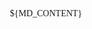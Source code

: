 <!-- ------------------------------------------------------------------
  -- CSS Styles: body
  -- ----------------------------------------------------------------->

<link href="//fonts.googleapis.com/css2?family=Habibi&display=swap"
      rel="stylesheet"/>

<style>
  body {
    font-family: Habibi, serif;
    margin: 0 auto;
    max-width: 768px;
    padding: 0.5em;
  }
  body {
    columns: 240px 2;
  }
  @media print {
    body { columns: auto 2; }
  }
</style>

<!-- ------------------------------------------------------------------
  -- CSS Styles: headers
  -- ----------------------------------------------------------------->

<style>
  h1 {
    column-span: all;
    text-align: center;
  }
  h1, h2, h3, h4, h5, h6 {
    margin: 0.5em 0;
  }
</style>


<style>
  h1 {
    counter-reset: section;
  }
  h2 {
    counter-reset: sub-section;
  }
  h2:before {
    counter-increment: section;
    content: counter(section) " ";
  }
  h3:before {
    counter-increment: sub-section;
    content: counter(section) "."
             counter(sub-section) " ";
}
</style>

<style>
  a.header-anchor {
    color: black;
    opacity: 2%;
  }
  a.header-anchor:hover {
    opacity: 100%;
  }
</style>

<!-- ------------------------------------------------------------------
  -- CSS Styles: paragraphs
  -- ----------------------------------------------------------------->

<style>
  p {
    margin: 0.5em 0;
    text-align: justify;
  }
</style>

<!-- ------------------------------------------------------------------
  -- CSS Styles: tables
  -- ----------------------------------------------------------------->

<style>
  table {
    border-collapse: collapse;
    margin: 0 0.5em;
    width: calc(100% - 1em);
  }
  table>thead>tr {
    border-bottom: 2px solid black;
  }
  table>thead>tr>th {
    padding: 0.5em;
    text-align: left;
  }
  table>tbody>tr {
    border-bottom: 1px solid black;
  }
  table>tbody>tr>td {
    padding: 0.5em;
  }
</style>

<!-- ------------------------------------------------------------------
  -- CSS Styles: figures
  -- ----------------------------------------------------------------->

<style>
  figure {
    margin: 1em;
  }
  figure>img {
    border: none;
    border-radius: 1mm;
  }
  figure>img {
    width: 100%;
  }
  figure>figcaption {
    font-size: smaller;
    text-align: center;
    margin-top: 1em;
  }
</style>

<style>
  body {
    counter-reset: figures;
  }
  figure>figcaption {
    counter-increment: figures;
  }
  figure>figcaption:before {
    content: 'Fig. ' counter(figures) ' – ';
  }
</style>

<!-- ------------------------------------------------------------------
  -- CSS Styles: videos
  -- ----------------------------------------------------------------->

<style>
  .embed-responsive>iframe {
    border: none;
    border-radius: 1mm;
  }
  .embed-responsive>iframe {
    padding: 0;
    margin: 0 calc(1em + 0.5px);
    width: calc(100% - 2em - 1px);
  }
</style>

<!-- ------------------------------------------------------------------
  -- CSS Styles: code blocks
  -- ----------------------------------------------------------------->

<style>
  @import url('//cdn.jsdelivr.net/gh/highlightjs/cdn-release@10.0.0/build/styles/default.min.css')
</style>

<style>
  pre {
    border: none;
    border-radius: 1mm;
  }
  pre {
    background-color: #f5f5f5;
    margin: 1em;
    overflow-x: auto;
    padding: 1em;
    white-space: nowrap;
    width: calc(100% - 4em);
  }
  pre>code {
    white-space: pre;
  }
</style>

<style>
  @media print {
    pre>code {
      white-space: pre-wrap;
    }
  }
</style>

<!-- ------------------------------------------------------------------
  -- CSS Styles: blockquotes
  -- ----------------------------------------------------------------->

<style>
  blockquote {
    margin: 1em;
    width: calc(100% - 2em);
  }
</style>


<!-- ------------------------------------------------------------------
  -- CSS Styles: horizantal rules
  -- ----------------------------------------------------------------->

<style>
  hr {
    border: 1px solid black;
  }
</style>

<!-- ------------------------------------------------------------------
  -- MD Content
  -- ----------------------------------------------------------------->

${MD_CONTENT}

<!-- ------------------------------------------------------------------
  -- JS Script: MathJax
  -- ----------------------------------------------------------------->

<script>
  function script(url) {
    var element = document.createElement('script');
    element.src = url; element.async = true;
    document.head.appendChild(element);
  };
  if (
    typeof window.MathJax === 'undefined'
  ) {
    window.MathJax = {
      options: {
        renderActions: {
          addMenu: [], checkLoading: []
        }
      },
      startup: {
        ready: () => {
          MathJax.startup.defaultReady();
          if (typeof PATCH === 'function') {
            MathJax.startup.promise.then(PATCH);
          }
        }
      },
      tex: {
        inlineMath: [['$', '$'], ['$$', '$$']],
        tags: 'ams',
      },
      svg: {
        fontCache: 'global'
      },
    };
    script(
      '//cdn.jsdelivr.net/npm/mathjax@3/es5/tex-mml-chtml.js'
    );
  } else if (
    typeof window.MathJax.typesetPromise === 'function'
  ) {
    MathJax.startup.promise = MathJax.startup.promise.then(() => {
      MathJax.texReset(); return typeof PATCH === 'function'
        ? MathJax.typesetPromise().then(PATCH)
        : MathJax.typesetPromise();
    });
  };
</script>

<!-- ------------------------------------------------------------------
  ## ##################################################################
  -- ----------------------------------------------------------------->
